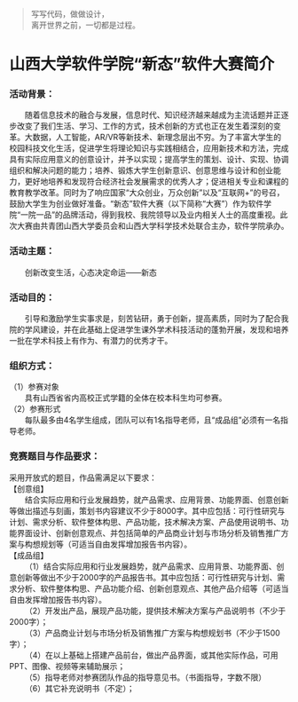 > 写写代码，做做设计，  
> 离开世界之前，一切都是过程。

# 山西大学软件学院“新态”软件大赛简介

### 活动背景：
&emsp;&emsp;随着信息技术的融合与发展，信息时代、知识经济越来越成为主流话题并正逐步改变了我们生活、学习、工作的方式，技术创新的方式也正在发生着深刻的变革。大数据，人工智能，AR/VR等新技术、新理念层出不穷。为了丰富大学生的校园科技文化生活，促进学生将理论知识与实践相结合，应用新技术和方法，完成具有实际应用意义的创意设计，并予以实现；提高学生的策划、设计、实现、协调组织和解决问题的能力；培养、锻炼大学生创新意识、创意思维与设计和创业能力，更好地培养和发现符合经济社会发展需求的优秀人才；促进相关专业和课程的教育教学改革。同时为了响应国家“大众创业，万众创新”以及“互联网+”的号召，鼓励大学生为创业做好准备。“新态”软件大赛（以下简称“大赛”）作为软件学院“一院一品”的品牌活动，得到我校、我院领导以及业内相关人士的高度重视。此次大赛由共青团山西大学委员会和山西大学科学技术处联合主办，软件学院承办。

### 活动主题：
&emsp;&emsp;创新改变生活，心态决定命运——新态

### 活动目的：
&emsp;&emsp;引导和激励学生实事求是，刻苦钻研，勇于创新，提高素质，同时为了配合我院的学风建设，并在此基础上促进学生课外学术科技活动的蓬勃开展，发现和培养一批在学术科技上有作为、有潜力的优秀才干。

### 组织方式：
（1）参赛对象<br />
&emsp;&emsp;具有山西省省内高校正式学籍的全体在校本科生均可参赛。<br />
（2）参赛形式<br />
&emsp;&emsp;每队最多由4名学生组成，团队可以有1名指导老师，且“成品组”必须有一名指导老师。<br />

### 竞赛题目与作品要求：
采用开放式的题目，作品需满足以下要求：<br />
【创意组】<br />
&emsp;&emsp;结合实际应用和行业发展趋势，就产品需求、应用背景、功能界面、创意创新等做出描述与刻画，策划书内容建议不少于8000字。其中应包括：可行性研究与计划、需求分析、软件整体构思、产品功能，技术解决方案、产品使用说明书、功能界面设计、创新创意观点、并包括简单的产品商业计划与市场分析及销售推广方案与构想规划等（可适当自由发挥增加报告书内容）。<br />
【成品组】<br />
&emsp;&emsp;（1）结合实际应用和行业发展趋势，就产品需求、应用背景、功能界面、创意创新等做出不少于2000字的产品报告书。其中应包括：可行性研究与计划、需求分析、软件整体构思、产品功能介绍、创新创意观点、其他产品介绍等（可适当自由发挥增加报告书内容）。<br />
&emsp;&emsp;（2）开发出产品，展现产品功能，提供技术解决方案与产品说明书（不少于2000字）；<br />
&emsp;&emsp;（3）产品商业计划与市场分析及销售推广方案与构想规划书（不少于1500字）；<br />
&emsp;&emsp;（4）在以上基础上搭建产品前台，做出产品界面，或其他实际作品，可用PPT、图像、视频等来辅助展示；<br />
&emsp;&emsp;（5）指导老师对参赛团队作品的指导意见书。（书面指导，字数不限）<br />
&emsp;&emsp;（6）其它补充说明书（不定）；<br />







